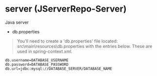 # server (JServerRepo-Server)
Java server

* db.properties

> You'll need to create a 'db.properties' file located:
> src\main\resources\db.properties with the entries
> below. These are used in spring-context.xml.

```
db.username=DATABASE_USERNAME
db.password=DATABASE_PASSWORD
db.url=jdbc:mysql://DATABASE_SERVER/DATABASE_NAME
```
